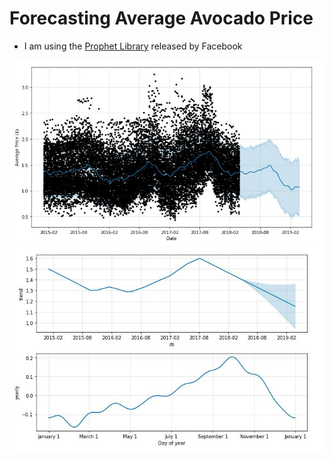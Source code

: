 # Forecasting Average Avocado Price

* I am using the [Prophet Library](https://facebook.github.io/prophet/docs/quick_start.html) released by Facebook

![figure1](https://raw.githubusercontent.com/vee-upatising/Avocado-Price-Forecasting/master/figure.JPG)
![figure2](https://raw.githubusercontent.com/vee-upatising/Avocado-Price-Forecasting/master/figure2.JPG)

